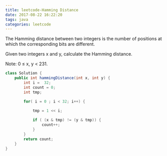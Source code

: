 ```yaml
---
title: leetcode-Hamming Distance
date: 2017-08-22 16:22:20
tags: java
categories: leetcode
---
```



The Hamming distance between two integers is the number of positions at which the corresponding bits are different.

Given two integers x and y, calculate the Hamming distance.

Note:
0 ≤ x, y < 231.


```java
class Solution {
    public int hammingDistance(int x, int y) {
        int i =  32;
        int count = 0;
        int tmp;

        for( i = 0 ; i < 32; i++) {
            
            tmp = 1 << i;

            if ( (x & tmp) != (y & tmp)) {
                count++;
            } 
        }
        return count;      
    }
}
```